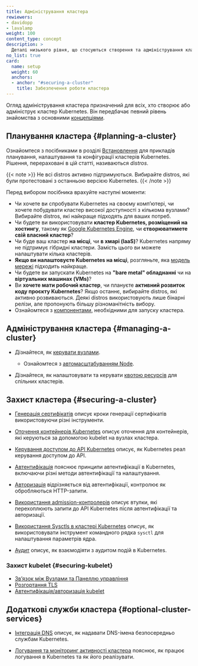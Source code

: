 ```yaml
---
title: Адміністрування кластера
rewiewers:
- davidopp
- lavalamp
weight: 100
content_type: concept
description: >
  Деталі низького рівня, що стосуються створення та адміністрування кластера Kubernetes.
no_list: true
card:
  name: setup
  weight: 60
  anchors:
  - anchor: "#securing-a-cluster"
    title: Забезпечення роботи кластера
---
```


<!-- overview -->

Огляд адміністрування кластера призначений для всіх, хто створює або адмініструє кластер Kubernetes. Він передбачає певний рівень знайомства з основними [концепціями](/docs/concepts/).

<!-- body -->

## Планування кластера {#planning-a-cluster}

Ознайомтеся з посібниками в розділі [Встановлення](/docs/setup/) для прикладів планування, налаштування та конфігурації кластерів Kubernetes. Рішення, перераховані в цій статті, називаються *distros*.

{{< note >}}
Не всі distros активно підтримуються. Вибирайте distros, які були протестовані з останньою версією Kubernetes.
{{< /note >}}

Перед вибором посібника врахуйте наступні моменти:

* Чи хочете ви спробувати Kubernetes на своєму компʼютері, чи хочете побудувати кластер високої доступності з кількома вузлами? Вибирайте distros, які найкраще підходять для ваших потреб.
* Чи будете ви використовувати **кластер Kubernetes, розміщений на хостингу**, такому як [Google Kubernetes Engine](https://cloud.google.com/kubernetes-engine/), чи **створюватимете свій власний кластер**?
* Чи буде ваш кластер **на місці**, чи **в хмарі (IaaS)**? Kubernetes напряму не підтримує гібридні кластери. Замість цього ви можете налаштувати кілька кластерів.
* **Якщо ви налаштовуєте Kubernetes на місці**, розгляньте, яка [модель мережі](/docs/concepts/cluster-administration/networking/) підходить найкраще.
* Чи будете ви запускати Kubernetes на **"bare metal" обладнанні** чи на **віртуальних машинах (VMs)**?
* Ви **хочете мати робочий кластер**, чи плануєте **активний розвиток коду проєкту Kubernetes**? Якщо останнє, вибирайте distros, які активно розвиваються. Деякі distros використовують лише бінарні релізи, але пропонують більшу різноманітність вибору.
* Ознайомтеся з [компонентами](/docs/concepts/overview/components/), необхідними для запуску кластера.

## Адміністрування кластера {#managing-a-cluster}

* Дізнайтеся, як [керувати вузлами](/docs/concepts/architecture/nodes/).
  * Ознайомтеся з [автомасштабуванням Node](/docs/concepts/cluster-administration/node-autoscaling/).

* Дізнайтеся, як налаштовувати та керувати [квотою ресурсів](/docs/concepts/policy/resource-quotas/) для спільних кластерів.

## Захист кластера {#securing-a-cluster}

* [Генерація сертифікатів](/docs/tasks/administer-cluster/certificates/) описує кроки генерації сертифікатів використовуючи різні інструменти.

* [Оточення контейнерів Kubernetes](/docs/concepts/container-environment/) описує оточення для контейнерів, які керуються за допомогою kubelet на вузлах кластера.

* [Керування доступом до API Kubernetes](/docs/concepts/security/controlling-access/) описує, як Kubernetes реал керування доступом до API.

* [Автентифікація](/docs/reference/access-authn-authz/authentication/) пояснює принципи автентифікації в Kubernetes, включаючи різні методи автентифікації та налаштування.

* [Авторизація](/docs/reference/access-authn-authz/authorization/) відрізняється від автентифікації, контролює як обробляються HTTP-запити.

* [Використання admission-контролерів](/docs/reference/access-authn-authz/admission-controllers/) описує втулки, які перехоплюють запити до API Kubernetes після автентифікації та авторизації.

* [Використання Sysctls в кластері Kubernetes](/docs/tasks/administer-cluster/sysctl-cluster/) описує, як використовувати інструмент командного рядка `sysctl` для налаштування параметрів ядра.

* [Аудит](/docs/tasks/debug-cluster/audit/) описує, як взаємодіяти з аудитом подій в Kubernetes.

### Захист kubelеt {#securing-kubelet}

* [Звʼязок між Вузлами та Панеллю управління](/docs/concepts/architecture/control-plane-node-communication/)
* [Розгортання TLS](/docs/reference/access-authn-authz/kubelet-tls-bootstrapping/)
* [Автентифікація/авторизація kubelet](/docs/reference/access-authn-authz/kubelet-authn-authz/)

## Додаткові служби кластера {#optional-cluster-services}

* [Інтеграція DNS](/docs/concepts/services-networking/dns-pod-service/) описує, як надавати DNS-імена безпосередньо службам Kubernetes.

* [Логування та моніторинг активності кластера](/docs/concepts/cluster-administration/logging/) пояснює, як працює логування в Kubernetes та як його реалізувати.
